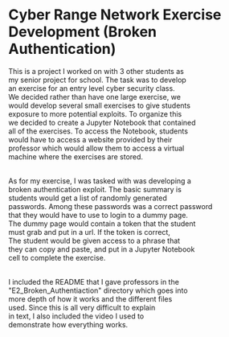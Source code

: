 # Cyber Range Network Exercise Development (Broken Authentication)

This is a project I worked on with 3 other students as<br>
my senior project for school. The task was to develop<br>
an exercise for an entry level cyber security class.<br>
We decided rather than have one large exercise, we<br>
would develop several small exercises to give students<br>
exposure to more potential exploits. To organize this<br>
we decided to create a Jupyter Notebook that contained<br>
all of the exercises. To access the Notebook, students<br>
would have to access a website provided by their<br>
professor which would allow them to access a virtual<br>
machine where the exercises are stored.<br><br>

As for my exercise, I was tasked with was developing a <br>
broken authentication exploit. The basic summary is<br>
students would get a list of randomly generated<br>
passwords. Among these passwords was a correct password<br>
that they would have to use to login to a dummy page.<br>
The dummy page would contain a token that the student<br>
must grab and put in a url. If the token is correct,<br>
The student would be given access to a phrase that<br>
they can copy and paste, and put in a Jupyter Notebook<br>
cell to complete the exercise.<br><br>

I included the README that I gave professors in the<br>
"E2_Broken_Authentiaction" directory which goes into<br>
more depth of how it works and the different files<br>
used. Since this is all very difficult to explain<br>
in text, I also included the video I used to<br>
demonstrate how everything works.<br>
